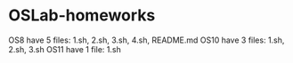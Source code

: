 # OSLab-homeworks
OS8 have 5 files: 1.sh, 2.sh, 3.sh, 4.sh, README.md
OS10 have 3 files: 1.sh, 2.sh, 3.sh
OS11 have 1 file: 1.sh 

